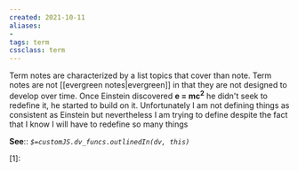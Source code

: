 ```yaml
---
created: 2021-10-11
aliases:
- 
tags: term
cssclass: term
---
```


Term notes are characterized by a list topics that cover than note. Term notes are not [[evergreen notes|evergreen]] in that they are not designed to develop over time. Once Einstein discovered **e = mc<sup>2</sup>** he didn't seek to redefine it, he started to build on it. Unfortunately I am not defining things as consistent as Einstein but nevertheless I am trying to define despite the fact that I know I will have to redefine so many things

**See**::
*`$=customJS.dv_funcs.outlinedIn(dv, this)`*

[1]: